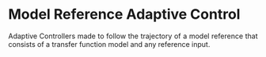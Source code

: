 # Model Reference Adaptive Control
<p align=justify> Adaptive Controllers made to follow the trajectory of a model reference that consists of a transfer function model and any reference input. <br> </p>
